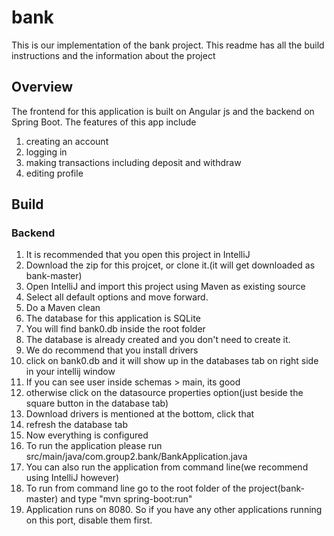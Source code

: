 # bank
This is our implementation of the bank project. This readme has all the build instructions and the information about the project

## Overview
The frontend for this application is built on Angular js and the backend on Spring Boot. 
The features of this app include
1) creating an account
2) logging in
3) making transactions including deposit and withdraw
4) editing profile

## Build
### Backend
1. It is recommended that you open this project in IntelliJ
2. Download the zip for this projcet, or clone it.(it will get downloaded as bank-master)
3. Open IntelliJ and import this project using Maven as existing source
4. Select all default options and move forward.
5. Do a Maven clean
6. The database for this application is SQLite
7. You will find bank0.db inside the root folder
8. The database is already created and you don't need to create it.
9. We do recommend that you install drivers
10. click on bank0.db and it will show up in the databases tab on right side in your intellij window
11. If you can see user inside schemas > main, its good
12. otherwise click on the datasource properties option(just beside the square button in the database tab)
13. Download drivers is mentioned at the bottom, click that
14. refresh the database tab
15. Now everything is configured
16. To run the application please run src/main/java/com.group2.bank/BankApplication.java
17. You can also run the application from command line(we recommend using IntelliJ however)
18. To run from command line go to the root folder of the project(bank-master) and type "mvn spring-boot:run"
19. Application runs on 8080. So if you have any other applications running on this port, disable them first.

